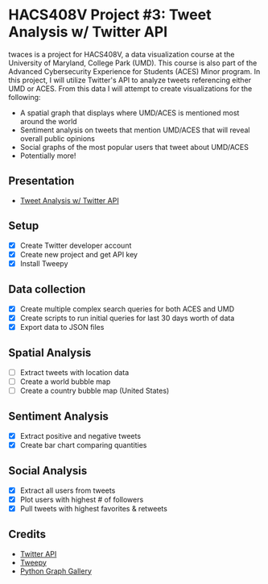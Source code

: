 # HACS408V Project #3: Tweet Analysis w/ Twitter API
twaces is a project for HACS408V, a data visualization course at the University of Maryland, College Park (UMD). This course is also part of the Advanced Cybersecurity Experience for Students (ACES) Minor program. In this project, I will utilize Twitter's API to analyze tweets referencing either UMD or ACES. From this data I will attempt to create visualizations for the following:
* A spatial graph that displays where UMD/ACES is mentioned most around the world
* Sentiment analysis on tweets that mention UMD/ACES that will reveal overall public opinions
* Social graphs of the most popular users that tweet about UMD/ACES
* Potentially more!
## Presentation
* [Tweet Analysis w/ Twitter API](https://docs.google.com/presentation/d/1jUeyf1QAmpXtmCBEi5Uwyfwfud8G0Tm4LxeY94gRACs/edit?usp=sharing)
## Setup
- [x] Create Twitter developer account
- [x] Create new project and get API key
- [x] Install Tweepy
## Data collection
- [x] Create multiple complex search queries for both ACES and UMD
- [x] Create scripts to run initial queries for last 30 days worth of data
- [x] Export data to JSON files
## Spatial Analysis
- [ ] Extract tweets with location data
- [ ] Create a world bubble map
- [ ] Create a country bubble map (United States)
## Sentiment Analysis
- [x] Extract positive and negative tweets
- [x] Create bar chart comparing quantities
## Social Analysis
- [x] Extract all users from tweets
- [x] Plot users with highest # of followers
- [x] Pull tweets with highest favorites & retweets
## Credits
* [Twitter API](https://developer.twitter.com/en/docs.html)
* [Tweepy](http://www.tweepy.org/)
* [Python Graph Gallery](https://python-graph-gallery.com)
